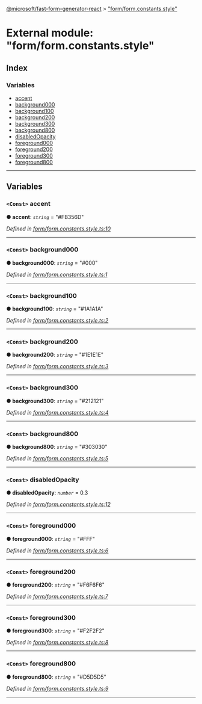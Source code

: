 [@microsoft/fast-form-generator-react](../README.md) > ["form/form.constants.style"](../modules/_form_form_constants_style_.md)

# External module: "form/form.constants.style"

## Index

### Variables

* [accent](_form_form_constants_style_.md#accent)
* [background000](_form_form_constants_style_.md#background000)
* [background100](_form_form_constants_style_.md#background100)
* [background200](_form_form_constants_style_.md#background200)
* [background300](_form_form_constants_style_.md#background300)
* [background800](_form_form_constants_style_.md#background800)
* [disabledOpacity](_form_form_constants_style_.md#disabledopacity)
* [foreground000](_form_form_constants_style_.md#foreground000)
* [foreground200](_form_form_constants_style_.md#foreground200)
* [foreground300](_form_form_constants_style_.md#foreground300)
* [foreground800](_form_form_constants_style_.md#foreground800)

---

## Variables

<a id="accent"></a>

### `<Const>` accent

**● accent**: *`string`* = "#FB356D"

*Defined in [form/form.constants.style.ts:10](https://github.com/Microsoft/fast-dna/blob/164dd3ca/packages/fast-form-generator-react/src/form/form.constants.style.ts#L10)*

___
<a id="background000"></a>

### `<Const>` background000

**● background000**: *`string`* = "#000"

*Defined in [form/form.constants.style.ts:1](https://github.com/Microsoft/fast-dna/blob/164dd3ca/packages/fast-form-generator-react/src/form/form.constants.style.ts#L1)*

___
<a id="background100"></a>

### `<Const>` background100

**● background100**: *`string`* = "#1A1A1A"

*Defined in [form/form.constants.style.ts:2](https://github.com/Microsoft/fast-dna/blob/164dd3ca/packages/fast-form-generator-react/src/form/form.constants.style.ts#L2)*

___
<a id="background200"></a>

### `<Const>` background200

**● background200**: *`string`* = "#1E1E1E"

*Defined in [form/form.constants.style.ts:3](https://github.com/Microsoft/fast-dna/blob/164dd3ca/packages/fast-form-generator-react/src/form/form.constants.style.ts#L3)*

___
<a id="background300"></a>

### `<Const>` background300

**● background300**: *`string`* = "#212121"

*Defined in [form/form.constants.style.ts:4](https://github.com/Microsoft/fast-dna/blob/164dd3ca/packages/fast-form-generator-react/src/form/form.constants.style.ts#L4)*

___
<a id="background800"></a>

### `<Const>` background800

**● background800**: *`string`* = "#303030"

*Defined in [form/form.constants.style.ts:5](https://github.com/Microsoft/fast-dna/blob/164dd3ca/packages/fast-form-generator-react/src/form/form.constants.style.ts#L5)*

___
<a id="disabledopacity"></a>

### `<Const>` disabledOpacity

**● disabledOpacity**: *`number`* = 0.3

*Defined in [form/form.constants.style.ts:12](https://github.com/Microsoft/fast-dna/blob/164dd3ca/packages/fast-form-generator-react/src/form/form.constants.style.ts#L12)*

___
<a id="foreground000"></a>

### `<Const>` foreground000

**● foreground000**: *`string`* = "#FFF"

*Defined in [form/form.constants.style.ts:6](https://github.com/Microsoft/fast-dna/blob/164dd3ca/packages/fast-form-generator-react/src/form/form.constants.style.ts#L6)*

___
<a id="foreground200"></a>

### `<Const>` foreground200

**● foreground200**: *`string`* = "#F6F6F6"

*Defined in [form/form.constants.style.ts:7](https://github.com/Microsoft/fast-dna/blob/164dd3ca/packages/fast-form-generator-react/src/form/form.constants.style.ts#L7)*

___
<a id="foreground300"></a>

### `<Const>` foreground300

**● foreground300**: *`string`* = "#F2F2F2"

*Defined in [form/form.constants.style.ts:8](https://github.com/Microsoft/fast-dna/blob/164dd3ca/packages/fast-form-generator-react/src/form/form.constants.style.ts#L8)*

___
<a id="foreground800"></a>

### `<Const>` foreground800

**● foreground800**: *`string`* = "#D5D5D5"

*Defined in [form/form.constants.style.ts:9](https://github.com/Microsoft/fast-dna/blob/164dd3ca/packages/fast-form-generator-react/src/form/form.constants.style.ts#L9)*

___

